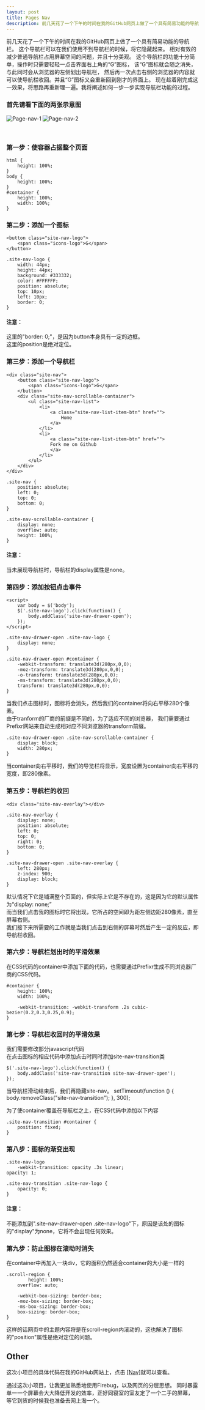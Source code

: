 ```yaml
---
layout: post
title: Pages Nav
description: 前几天花了一个下午的时间在我的GitHub网页上做了一个具有简易功能的导航栏。这个导航栏可以在我们使用不到导航栏的时候，将它隐藏起来。相对有效的减少普通导航栏占用屏幕空间的问题，并且十分美观。这个导航栏的功能十分简单，操作时只需要轻轻一点击界面右上角的“G”图标，该“G”图标就会随之消失，与此同时会从浏览器的左侧划出导航栏，然后再一次点击右侧的浏览器的内容就可以使导航栏收回。并且“G”图标又会重新回到刚才的界面上。现在趁着刚完成这一效果，将思路再重新理一遍。我将阐述如何一步一步实现导航栏功能的过程。
---
```


前几天花了一个下午的时间在我的GitHub网页上做了一个具有简易功能的导航栏。
这个导航栏可以在我们使用不到导航栏的时候，将它隐藏起来。
相对有效的减少普通导航栏占用屏幕空间的问题，并且十分美观。
这个导航栏的功能十分简单，操作时只需要轻轻一点击界面右上角的“G”图标，
该“G”图标就会随之消失，与此同时会从浏览器的左侧划出导航栏，
然后再一次点击右侧的浏览器的内容就可以使导航栏收回。并且“G”图标又会重新回到刚才的界面上。
现在趁着刚完成这一效果，将思路再重新理一遍。我将阐述如何一步一步实现导航栏功能的过程。

### 首先请看下面的两张示意图

![](/images/2014-03-14-1.png "Page-nav-1")
![](/images/2014-03-14-2.png "Page-nav-2")

<br />

### 第一步：使容器占据整个页面

    html {
	    height: 100%;
    }
    body {
	    height: 100%;
    }
    #container {
	    height: 100%;
	    width: 100%;
    }

### 第二步：添加一个图标

    <button class="site-nav-logo">
	    <span class="icons-logo">G</span>
    </button>

    .site-nav-logo {
	    width: 44px;
	    height: 44px;
	    background: #333332;
	    color: #FFFFFF;
	    position: absolute;
	    top: 10px;
	    left: 10px;
	    border: 0;
    }

#### 注意：
这里的"border: 0;"，是因为button本身具有一定的边框。  
这里的position是绝对定位。

### 第三步：添加一个导航栏

    <div class="site-nav">
	    <button class="site-nav-logo">
		    <span class="icons-logo">G</span>
	    </button>
	    <div class="site-nav-scrollable-container">
		    <ul class="site-nav-list">
			    <li>
				    <a class="site-nav-list-item-btn" href="">
					    Home
				    </a>
			    </li>
			    <li>
				    <a class="site-nav-list-item-btn" href="">
					Fork me on Github
				    </a>
			    </li>
		    </ul>
	    </div>
    </div>

    .site-nav {
	    position: absolute;
	    left: 0;
	    top: 0;
	    bottom: 0;
    }

    .site-nav-scrollable-container {
	    display: none;
	    overflow: auto;
	    height: 100%;
    }

#### 注意：
当未展现导航栏时，导航栏的display属性是none。

### 第四步：添加按钮点击事件

    <script>
	    var body = $('body');
	    $('.site-nav-logo').click(function() {
		    body.addClass('site-nav-drawer-open');
	    });
    </script>

    .site-nav-drawer-open .site-nav-logo {
	    display: none;
    }

    .site-nav-drawer-open #container {
	    -webkit-transform: translate3d(280px,0,0);
	    -moz-transform: translate3d(280px,0,0);
	    -o-transform: translate3d(280px,0,0);
	    -ms-transform: translate3d(280px,0,0);
	    transform: translate3d(280px,0,0);
    }

当我们点击图标时，图标将会消失，然后我们的container将向右平移280个像素。  
由于tranform的厂商的前缀是不同的，为了适应不同的浏览器，
我们需要通过Prefixr网站来自动生成相对应不同浏览器的transform前缀。

    .site-nav-drawer-open .site-nav-scrollable-container {
	    display: block;
	    width: 280px;
    }
当container向右平移时，我们的导览栏将显示，宽度设置为container向右平移的宽度，即280像素。

### 第五步：导航栏的收回
	
    <div class="site-nav-overlay"></div>

    .site-nav-overlay {
	    display: none;
	    position: absolute;
	    left: 0;
	    top: 0;
	    right: 0;
	    bottom: 0;
    }

    .site-nav-drawer-open .site-nav-overlay {
	    left: 280px;
	    z-index: 900;
	    display: block;
    }


默认情况下它是铺满整个页面的，但实际上它是不存在的，这是因为它的默认属性为“display: none;”  
而当我们点击我的图标时它将出现，它所占的空间即为距左侧边距280像素，直至屏幕右侧。  
我们接下来所需要的工作就是当我们点击到右侧的屏幕时然后产生一定的反应，即导航栏收回。
    <script>
	    $('.site-nav-overlay').click(function(){
		    body.removeClass('site-nav-drawer-open');
	    });
    </script>

### 第六步：导航栏划出时的平滑效果

在CSS代码的container中添加下面的代码，也需要通过Prefixr生成不同浏览器厂商的CSS代码。

    #container {
 	    height: 100%;
	    width: 100%;

	    -webkit-transition: -webkit-transform .2s cubic-bezier(0.2,0.3,0.25,0.9);	
    }

### 第七步：导航栏收回时的平滑效果
我们需要修改部分javascript代码  
在点击图标的相应代码中添加点击时同时添加site-nav-transition类

    $('.site-nav-logo').click(function() {
	    body.addClass('site-nav-transition site-nav-drawer-open');
    });

当导航栏滑动结束后，我们再隐藏site-nav。
    setTimeout(function () {
	    body.removeClass("site-nav-transition");
    }, 300);

为了使container覆盖在导航栏之上，在CSS代码中添加以下内容

    .site-nav-transition #container {
	    position: fixed;
    }

### 第八步：图标的渐变出现

    .site-nav-logo
	    -webkit-transition: opacity .3s linear;
    opacity: 1;

    .site-nav-transition .site-nav-logo {
        opacity: 0;
    }

#### 注意：
不能添加到".site-nav-drawer-open .site-nav-logo"下，原因是该处的图标的"display"为none，它将不会出现任何效果。

### 第九步：防止图标在滚动时消失

在container中再加入一块div，它的面积仍然适合container的大小是一样的

    .scroll-region {
    	    height: 100%;
	    overflow: auto;

	    -webkit-box-sizing: border-box;
	    -moz-box-sizing: border-box;
	    -ms-box-sizing: border-box;
	    box-sizing: border-box;
    }

这样的话网页中的主题内容将是在scroll-region内滚动的，这也解决了图标的"position"属性是绝对定位的问题。

## Other
这次小项目的具体代码在我的GitHub网站上，点击
<a href="https://github.com/GuidoPaul/GuidoPaul.github.io" alt="nav" target="_blank">[Nav]</a>就可以查看。

通过这次小项目，让我更加熟悉地使用Firebug，以及网页的分层思想。
同时暴露单一一个屏幕会大大降低开发的效率，正好同寝室的室友定了一个二手的屏幕，
等它到货的时候我也准备去网上淘一个。

